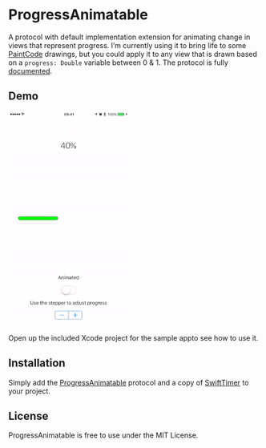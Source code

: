 # ProgressAnimatable
A protocol with default implementation extension for animating change in views that represent progress. I’m currently using it to bring life to some [PaintCode](http://www.paintcodeapp.com) drawings, but you could apply it to any view that is drawn based on a `progress: Double` variable between 0 & 1. The protocol is fully [documented](ProgressAnimatable.swift).

## Demo

![Screenshot](https://github.com/vichudson1/ProgressAnimatable/blob/master/Demo.gif?raw=true)

Open up the included Xcode project for the sample appto see how to use it.


## Installation

Simply add the [ProgressAnimatable](ProgressAnimatable.swift) protocol and a copy of [SwiftTimer](https://github.com/vichudson1/SwiftTimer) to your project.

## License

ProgressAnimatable is free to use under the MIT License.

